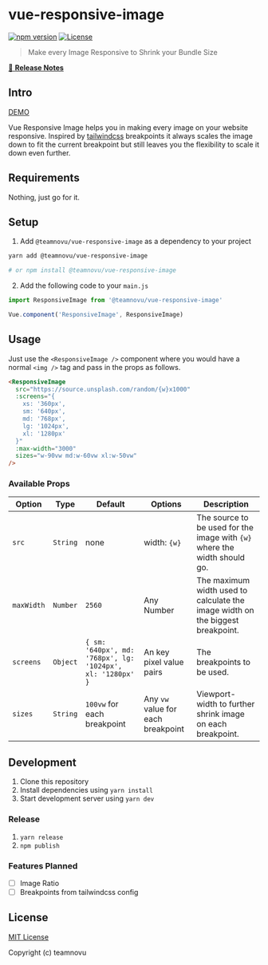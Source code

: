 # vue-responsive-image

[![npm version][npm-version-src]][npm-version-href]
[![License][license-src]][license-href]

<!-- [![npm downloads][npm-downloads-src]][npm-downloads-href] -->
<!-- [![Circle CI][circle-ci-src]][circle-ci-href] -->
<!-- [![Codecov][codecov-src]][codecov-href] -->

> Make every Image Responsive to Shrink your Bundle Size

[📖 **Release Notes**](./CHANGELOG.md)

## Intro

[DEMO](https://teamnovu.github.io/vue-responsive-image/)

Vue Responsive Image helps you in making every image on your website responsive. Inspired by [tailwindcss](https://github.com/tailwindcss/tailwindcss) breakpoints it always scales the image down to fit the current breakpoint but still leaves you the flexibility to scale it down even further.

## Requirements

Nothing, just go for it.

## Setup

1. Add `@teamnovu/vue-responsive-image` as a dependency to your project

```bash
yarn add @teamnovu/vue-responsive-image

# or npm install @teamnovu/vue-responsive-image
```

2. Add the following code to your `main.js`

```js
import ResponsiveImage from '@teamnovu/vue-responsive-image'

Vue.component('ResponsiveImage', ResponsiveImage)
```

## Usage

Just use the `<ResponsiveImage />` component where you would have a normal `<img />` tag and pass in the props as follows.

```html
<ResponsiveImage
  src="https://source.unsplash.com/random/{w}x1000"
  :screens="{
    xs: '360px',
    sm: '640px',
    md: '768px',
    lg: '1024px',
    xl: '1280px'
  }"
  :max-width="3000"
  sizes="w-90vw md:w-60vw xl:w-50vw"
/>
```

### Available Props

| Option     	| Type     	| Default                                                    	| Options                            	| Description                                                                    	|
|------------	|----------	|------------------------------------------------------------	|------------------------------------	|--------------------------------------------------------------------------------	|
| `src`      	| `String` 	| none                                                       	| width: `{w}`                       	| The source to be used for the image with `{w}` where the width should go.      	|
| `maxWidth` 	| `Number` 	| `2560`                                                     	| Any Number                         	| The maximum width used to calculate the image width on the biggest breakpoint. 	|
| `screens`  	| `Object` 	| `{ sm: '640px', md: '768px', lg: '1024px', xl: '1280px' }` 	| An key pixel value pairs           	| The breakpoints to be used.                                                    	|
| `sizes`    	| `String` 	| `100vw` for each breakpoint                                	| Any `vw` value for each breakpoint 	| Viewport-width to further shrink image on each breakpoint.                     	|

## Development

1. Clone this repository
2. Install dependencies using `yarn install`
3. Start development server using `yarn dev`

### Release

1. `yarn release`
2. `npm publish`

### Features Planned

- [ ] Image Ratio
- [ ] Breakpoints from tailwindcss config

## License

[MIT License](./LICENSE)

Copyright (c) teamnovu

<!-- Badges -->

[npm-version-src]: https://img.shields.io/npm/v/@teamnovu/vue-responsive-image/latest.svg?style=flat-square
[npm-version-href]: https://github.com/teamnovu/vue-responsive-image/releases
[npm-downloads-src]: https://img.shields.io/npm/dt/@teamnovu/vue-responsive-image.svg?style=flat-square
[npm-downloads-href]: https://github.com/teamnovu/vue-responsive-image/releases
[circle-ci-src]: https://img.shields.io/circleci/project/github/teamnovu/vue-responsive-image.svg?style=flat-square
[circle-ci-href]: https://circleci.com/gh/teamnovu/vue-responsive-image
[codecov-src]: https://img.shields.io/codecov/c/github/teamnovu/vue-responsive-image.svg?style=flat-square
[codecov-href]: https://codecov.io/gh/teamnovu/vue-responsive-image
[license-src]: https://img.shields.io/npm/l/@teamnovu/vue-responsive-image.svg?style=flat-square
[license-href]: https://github.com/teamnovu/vue-responsive-image/blob/master/LICENSE
